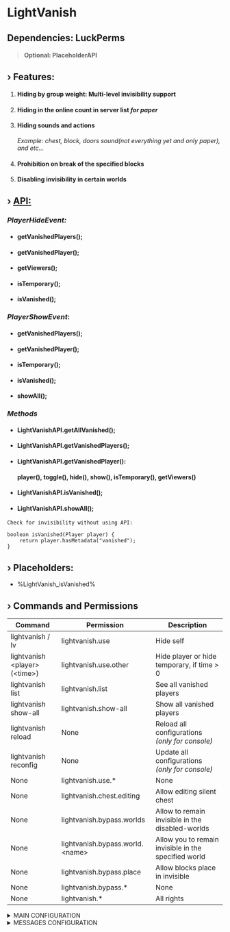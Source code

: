 # LightVanish

## Dependencies: LuckPerms

> #### **Optional: PlaceholderAPI**

## › Features:

1. #### Hiding by group weight: Multi-level invisibility support
2. #### Hiding in the online count in server list _for paper_
3. #### Hiding sounds and actions
   _Example: chest, block, doors sound(not everything yet and only paper), and etc..._
4. #### Prohibition on break of the specified blocks
5. #### Disabling invisibility in certain worlds

## › [API:](https://github.com/kainlighty/LightVanish/tree/main/src/main/java/ru/kainlight/lightvanish/API)

### _PlayerHideEvent:_

- #### getVanishedPlayers();
- #### getVanishedPlayer();
- #### getViewers();
- #### isTemporary();
- #### isVanished();

### _PlayerShowEvent_:

- #### getVanishedPlayers();
- #### getVanishedPlayer();
- #### isTemporary();
- #### isVanished();
- #### showAll();

### _Methods_

- #### LightVanishAPI.getAllVanished();
- #### LightVanishAPI.getVanishedPlayers();
- #### LightVanishAPI.getVanishedPlayer():
  #### player(), toggle(), hide(), show(), isTemporary(), getViewers()
- #### LightVanishAPI.isVanished();
- #### LightVanishAPI.showAll();

``` 
Check for invisibility without using API:

boolean isVanished(Player player) {
    return player.hasMetadata("vanished");
}
```

## › Placeholders:
- %LightVanish_isVanished%

## › Commands and Permissions

| Command                         | Permission                       | Description                                          |
|---------------------------------|----------------------------------|------------------------------------------------------|
| lightvanish / lv                | lightvanish.use                  | Hide self                                            |
| lightvanish <player\> (<time\>) | lightvanish.use.other            | Hide player or hide temporary, if time > 0           |
| lightvanish list                | lightvanish.list                 | See all vanished players                             |
| lightvanish show-all            | lightvanish.show-all             | Show all vanished players                            |
| lightvanish reload              | None                             | Reload all configurations _(only for console)_       |
| lightvanish reconfig            | None                             | Update all configurations _(only for console)_       |
| None                            | lightvanish.use.*                | None                                                 |
| None                            | lightvanish.chest.editing        | Allow editing silent chest                           |
| None                            | lightvanish.bypass.worlds        | Allow to remain invisible in the disabled-worlds     |
| None                            | lightvanish.bypass.world.<name\> | Allow you to remain invisible in the specified world |
| None                            | lightvanish.bypass.place         | Allow blocks place in invisible                      |
| None                            | lightvanish.bypass.*             | None                                                 |
| None                            | lightvanish.*                    | All rights                                           |

<details>
  <summary>MAIN CONFIGURATION</summary>

```
# Only when the server loading
update-notification: true

#English, Russian
language: English

abilities:
  prevent-join-quit-message: true #  !The change requires a server reboot
  # ---------------------------------------------------------------------
  # With the status FALSE in the server menu, hidden players will not be included in the online count
  # Paper or paper forks only
  include-in-online-count: true # ! The change requires a server reboot
  # ---------------------------------------------------------------------
  # Invisibility works by group weight
  # --- Example: If your weight is 10, then players with a weight less than 10 will not see you
  # Recommended = true
  by-group-weight: true # ! The change requires a server reboot
  # ---------------------------------------------------------------------
  animations: true  # ! The change requires a server reboot
  # ---------------------------------------------------------------------
  # Require default values;
  # complicated: false - change on spectator mode and back previous
  # complicated: true - fake synchronized inventory
  # interval - time to change previous gamemode or update interval for fake chest inventory
  #
  # Permissions:
  # lightvanish.silent.chest
  # lightvanish.silent.chest.editing
  # lightvanish.silent.chest.*
  silent-chest: # ! The change requires a server reboot
    complicated: false
    interval: 0
  # ---------------------------------------------------------------------
  # If the player moves to the specified worlds, then he comes out of invisibility
  # Except players with permission: lightvanish.bypass.world.<NAME> or lightvanish.bypass.worlds
  disabled-worlds: # ! The change requires a server reboot
    - 'test'
  # ---------------------------------------------------------------------
  # These blocks cannot be placed in vanished
  # Except players with permission: lightvanish.bypass.place
  blocked-place:
    - barrier
    - bedrock
    - diamond_ore
    - emerald_ore
    - golden_ore
    - golden_block
    - emerald_block
    - diamond_block
   ```

</details>

<details>
  <summary>MESSAGES CONFIGURATION</summary>

```
player-offline: "&c&l » &fPlayer <username> is offline"
player-not-found: "&c&l » &fPlayer <username> not found"
has-vanished-before: "&c&l » &fYou have never been in vanished before"

list:
header: " &m   &9&l VANISHED PLAYERS &r&m   "
body: "&8- &r<prefix> <username>"
footer: "&7 Total in vanish: <count>"
empty: "&c&mThere are no players in vanish"
time: "&e&lVANISHED TIME: <minutes>m. <seconds>s."

enable:
actionbar: "&9&lYOUR VANISHED"
self: "&9&l » &fYou have entered invisibility mode"
other:
sender: "&9&l » &fPlayer <username> is vanished"
player: "&b&l » &fStaff <username> enabled vanish for you"

disable:
all: "&a&l » &fAll the invisible have become visible :)"
self: "&9&l » &fYou are out of invisibility mode"
other:
sender: "&9&l » &fPlayer <username> unvanished"
player: "&b&l » &fStaff <username> disable vanish mode for you"
   ```

</details>